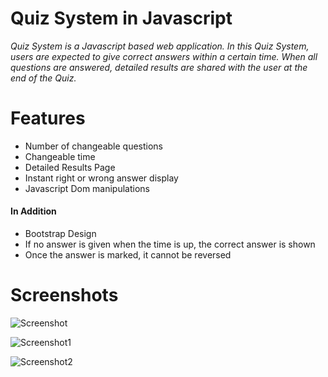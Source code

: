 # Quiz System in Javascript
*Quiz System is a Javascript based web application. In this Quiz System, users are expected to give correct answers within a certain time. When all questions are answered, detailed results are shared with the user at the end of the Quiz.*

# Features
- Number of changeable questions
- Changeable time
- Detailed Results Page
- Instant right or wrong answer display
- Javascript Dom manipulations

#### In Addition
- Bootstrap Design
- If no answer is given when the time is up, the correct answer is shown
- Once the answer is marked, it cannot be reversed

# Screenshots

![Screenshot](https://user-images.githubusercontent.com/104565169/189483673-9fa8ab19-8f59-46f8-b8e7-f9dc25f881f4.png)

![Screenshot1](https://user-images.githubusercontent.com/104565169/189483694-ada3bcb1-4fb1-459e-a738-083670a13b7a.png)

![Screenshot2](https://user-images.githubusercontent.com/104565169/189483695-fca808b8-9f50-4864-b7a7-f2cd856ac329.png)
